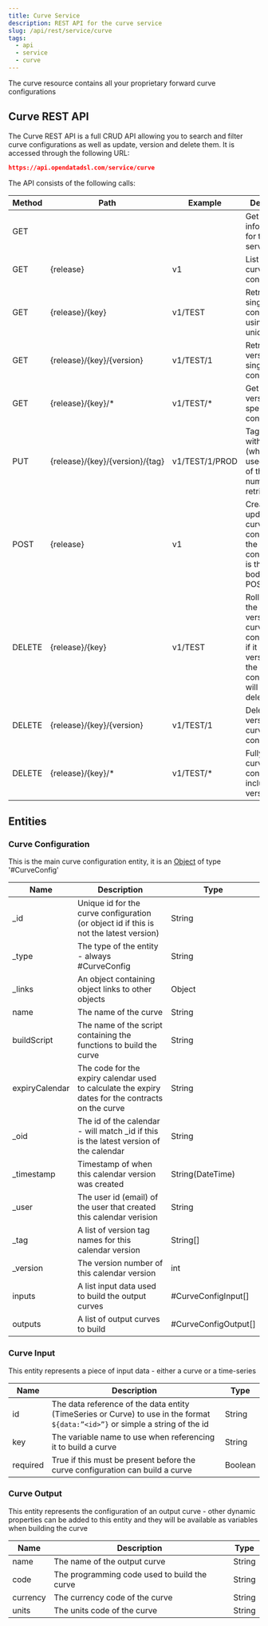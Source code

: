 ```yaml
---
title: Curve Service
description: REST API for the curve service
slug: /api/rest/service/curve
tags:
  - api
  - service
  - curve
---
```

The curve resource contains all your proprietary forward curve configurations

## Curve REST API

The Curve REST API is a full CRUD API allowing you to search and filter curve configurations as well as update, version and delete them. It is accessed through the following URL:
```json
https://api.opendatadsl.com/service/curve
```
The API consists of the following calls:

|**Method**|**Path**|**Example**|**Description**|
|-|-|-|-|
|GET|||Get the build information for this service|
|GET|{release}|v1|List all the curve configurations|
|GET|{release}/{key}|v1/TEST|Retrieve a single curve configuration using it’s unique id|
|GET|{release}/{key}/{version}|v1/TEST/1|Retrieve a version of a single curve configuration|
|GET|{release}/{key}/*|v1/TEST/*|Get a list of versions for a specific curve configuration|
|PUT|{release}/{key}/{version}/{tag}|v1/TEST/1/PROD|Tag a version with a name (which can be used instead of the version number when retrieving it)|
|POST|{release}|v1|Create or update a curve configuration, the curve configuration is the JSON body of the POST request|
|DELETE|{release}/{key}|v1/TEST|Rollback to the previous version of a curve configuration, if it is the only version then the configuration will be deleted|
|DELETE|{release}/{key}/{version}|v1/TEST/1|Delete a version of a curve configuration|
|DELETE|{release}/{key}/*|v1/TEST/*|Fully delete a curve configuration, including all versions|

## Entities

### Curve Configuration

This is the main curve configuration entity, it is an [Object](Object) of type '#CurveConfig'

|**Name**|**Description**|**Type**|
|-|-|-|
|_id|Unique id for the curve configuration (or object id if this is not the latest version)|String|
|_type|The type of the entity - always #CurveConfig|String|
|_links|An object containing object links to other objects|Object|
|name|The name of the curve|String|
|buildScript|The name of the script containing the functions to build the curve|String|
|expiryCalendar|The code for the expiry calendar used to calculate the expiry dates for the contracts on the curve|String|
|_oid|The id of the calendar - will match _id if this is the latest version of the calendar|String|
|_timestamp|Timestamp of when this calendar version was created|String(DateTime)|
|_user|The user id (email) of the user that created this calendar verision|String|
|_tag|A list of version tag names for this calendar version|String[]|
|_version|The version number of this calendar version|int|
|inputs|A list input data used to build the output curves|#CurveConfigInput[]|
|outputs|A list of output curves to build|#CurveConfigOutput[]|

### Curve Input

This entity represents a piece of input data - either a curve or a time-series

|**Name**|**Description**|**Type**|
|-|-|-|
|id|The data reference of the data entity (TimeSeries or Curve) to use in the format ```${data:”<id>”}``` or simple a string of the id|String|
|key|The variable name to use when referencing it to build a curve|String|
|required|True if this must be present before the curve configuration can build a curve|Boolean|

### Curve Output

This entity represents the configuration of an output curve - other dynamic properties can be added to this entity and they will be available as variables when building the curve

|**Name**|**Description**|**Type**|
|-|-|-|
|name|The name of the output curve|String|
|code|The programming code used to build the curve|String|
|currency|The currency code of the curve|String|
|units|The units code of the curve|String|

